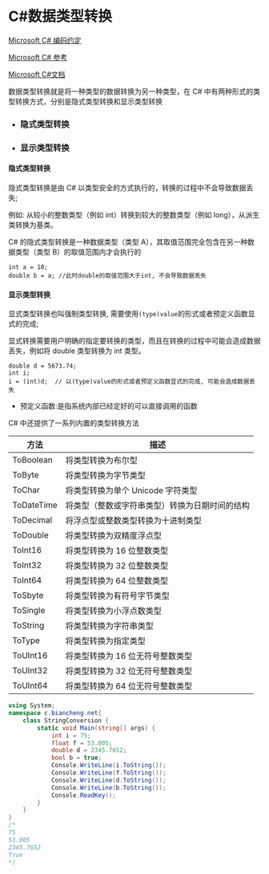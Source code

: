 # C#数据类型转换

[Microsoft C# 编码约定](https://learn.microsoft.com/zh-cn/dotnet/csharp/fundamentals/coding-style/coding-conventions)

[Microsoft C# 参考](https://learn.microsoft.com/zh-cn/previous-versions/visualstudio/visual-studio-2012/618ayhy6(v=vs.110))

[Microsoft C#文档](https://learn.microsoft.com/zh-cn/dotnet/csharp/)

数据类型转换就是将一种类型的数据转换为另一种类型，在 C# 中有两种形式的类型转换方式，分别是隐式类型转换和显示类型转换



- ### 隐式类型转换

- ### 显示类型转换

> 

#### 隐式类型转换

隐式类型转换是由 C# 以类型安全的方式执行的，转换的过程中不会导致数据丢失; 

例如: 从较小的整数类型（例如 int）转换到较大的整数类型（例如 long），从派生类转换为基类。

C# 的隐式类型转换是一种数据类型（类型 A），其取值范围完全包含在另一种数据类型（类型 B）的取值范围内才会执行的

```
int a = 10;
double b = a; //此时double的取值范围大于int, 不会导致数据丢失
```

#### 显示类型转换

显式类型转换也叫强制类型转换, 需要使用`(type)value`的形式或者预定义函数显式的完成; 

显式转换需要用户明确的指定要转换的类型，而且在转换的过程中可能会造成数据丢失，例如将 double 类型转换为 int 类型。

```
double d = 5673.74;
int i;
i = (int)d;  // 以(type)value的形式或者预定义函数显式的完成, 可能会造成数据丢失
```

- 预定义函数:是指系统内部已经定好的可以直接调用的函数

C# 中还提供了一系列内置的类型转换方法

| 方法       | 描述                                           |
| ---------- | ---------------------------------------------- |
| ToBoolean  | 将类型转换为布尔型                             |
| ToByte     | 将类型转换为字节类型                           |
| ToChar     | 将类型转换为单个 Unicode 字符类型              |
| ToDateTime | 将类型（整数或字符串类型）转换为日期时间的结构 |
| ToDecimal  | 将浮点型或整数类型转换为十进制类型             |
| ToDouble   | 将类型转换为双精度浮点型                       |
| ToInt16    | 将类型转换为 16 位整数类型                     |
| ToInt32    | 将类型转换为 32 位整数类型                     |
| ToInt64    | 将类型转换为 64 位整数类型                     |
| ToSbyte    | 将类型转换为有符号字节类型                     |
| ToSingle   | 将类型转换为小浮点数类型                       |
| ToString   | 将类型转换为字符串类型                         |
| ToType     | 将类型转换为指定类型                           |
| ToUInt16   | 将类型转换为 16 位无符号整数类型               |
| ToUInt32   | 将类型转换为 32 位无符号整数类型               |
| ToUInt64   | 将类型转换为 64 位无符号整数类型               |

```C#
using System;
namespace c.biancheng.net{
    class StringConversion {
        static void Main(string[] args) {
            int i = 75;
            float f = 53.005;
            double d = 2345.7652;
            bool b = true;
            Console.WriteLine(i.ToString());
            Console.WriteLine(f.ToString());
            Console.WriteLine(d.ToString());
            Console.WriteLine(b.ToString());
            Console.ReadKey();
        }
    }
}
/*
75
53.005
2345.7652
True
*/
```

